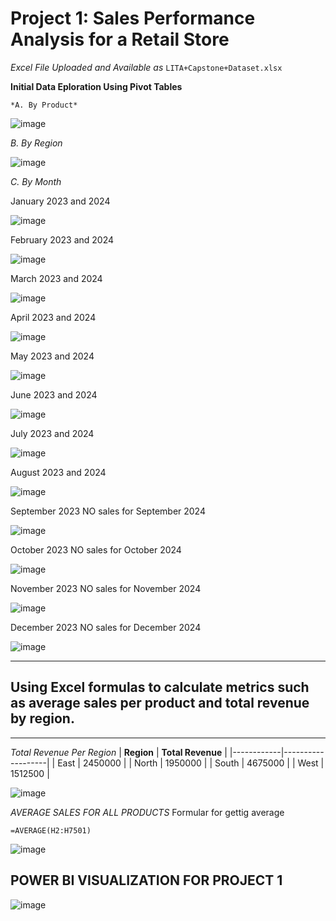 # Project 1: Sales Performance Analysis for a Retail Store

*Excel File Uploaded and Available as* `LITA+Capstone+Dataset.xlsx`

**Initial Data Eploration Using Pivot Tables**

    *A. By Product*
    
![image](https://github.com/user-attachments/assets/e9bc8aac-b52a-4a97-810d-57ea2e8f37b9)

  *B. By Region*
  
  ![image](https://github.com/user-attachments/assets/fde7e876-be54-45c3-9a81-498f3444c5d3)

  *C. By Month*
  
  January 2023 and 2024
  
  ![image](https://github.com/user-attachments/assets/6aa8615d-95d2-48f7-949b-d51dbf35bf64)

  February 2023 and 2024
  
  ![image](https://github.com/user-attachments/assets/951bdfbb-9943-4ce3-84b4-0fddc0eb5872)

March 2023 and 2024

![image](https://github.com/user-attachments/assets/33d5d7e3-1a9a-425a-b604-106b7b3e7de5)

April 2023 and 2024

![image](https://github.com/user-attachments/assets/8c895a8c-81f4-4896-9427-20ef5fc889b2)

May 2023 and 2024

![image](https://github.com/user-attachments/assets/90cf32dd-3671-44e0-b08a-d8e4a8545ca3)

June 2023 and 2024

![image](https://github.com/user-attachments/assets/e3a6363d-1ddd-4f73-8300-1dc1f6695836)

July 2023 and 2024

![image](https://github.com/user-attachments/assets/1fba0b83-7a51-41ad-8749-8ba305d5ffd4)

August 2023 and 2024

![image](https://github.com/user-attachments/assets/f1dedbd4-904c-45e8-8e9b-0bf80e8fb569)

September 2023 NO sales for September 2024

![image](https://github.com/user-attachments/assets/ccb448ba-945f-498e-9e5a-88e79d1405c2)

October 2023 NO sales for October 2024

![image](https://github.com/user-attachments/assets/ff11c1fc-7e3f-4472-8b0d-d94168e10f85)

November 2023 NO sales for November 2024

![image](https://github.com/user-attachments/assets/1cb6069b-55ee-4212-a674-7f5c0e079853)

December 2023 NO sales for December 2024

![image](https://github.com/user-attachments/assets/11b15964-d17b-4f3b-a97e-361e0adc2215)
***
## Using Excel formulas to calculate metrics such as average sales per product and total revenue by region.
***
*Total Revenue Per Region*
| **Region** | **Total Revenue** |
|------------|-------------------|
| East       | 2450000           |
| North      | 1950000           |
| South      | 4675000           |
| West       | 1512500           |

![image](https://github.com/user-attachments/assets/3175f765-f2a2-4d67-8bc7-f20d21feb6b2)

*AVERAGE SALES FOR ALL PRODUCTS*
Formular for gettig average

`=AVERAGE(H2:H7501)`

 ![image](https://github.com/user-attachments/assets/c99aa6f5-1ac2-4135-bd38-8298528c7d9f)



## POWER BI VISUALIZATION FOR PROJECT 1

![image](https://github.com/user-attachments/assets/fa0b3208-5a75-427e-975a-f5e074870de2)




